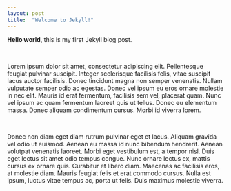 ```yaml
---
layout: post
title:  "Welcome to Jekyll!"
---
```


**Hello world**, this is my first Jekyll blog post.

<br>

Lorem ipsum dolor sit amet, consectetur adipiscing elit. Pellentesque feugiat pulvinar suscipit. Integer scelerisque facilisis felis, vitae suscipit lacus auctor facilisis. Donec tincidunt magna non semper venenatis. Nullam vulputate semper odio ac egestas. Donec vel ipsum eu eros ornare molestie in nec elit. Mauris id erat fermentum, facilisis sem vel, placerat quam. Nunc vel ipsum ac quam fermentum laoreet quis ut tellus. Donec eu elementum massa. Donec aliquam condimentum cursus. Morbi id viverra lorem.

<br>

Donec non diam eget diam rutrum pulvinar eget et lacus. Aliquam gravida vel odio ut euismod. Aenean eu massa id nunc bibendum hendrerit. Aenean volutpat venenatis laoreet. Morbi eget vestibulum est, a tempor nisl. Duis eget lectus sit amet odio tempus congue. Nunc ornare lectus ex, mattis cursus ex ornare quis. Curabitur et libero diam. Maecenas ac facilisis eros, at molestie diam. Mauris feugiat felis et erat commodo cursus. Nulla est ipsum, luctus vitae tempus ac, porta ut felis. Duis maximus molestie viverra. 